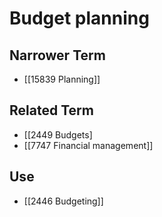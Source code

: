 # Budget planning  

## Narrower Term

- [[15839 Planning]]  

## Related Term

- [[2449 Budgets]
- [[7747 Financial management]]  

## Use

- [[2446 Budgeting]]  

